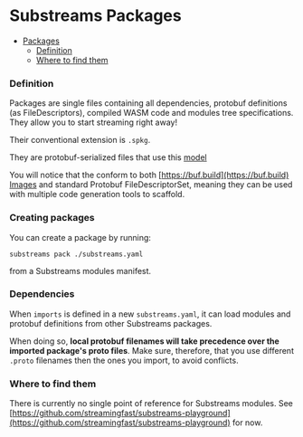 # Substreams Packages

* [Packages](packages.md#packages)
  * [Definition](packages.md#definition)
  * [Where to find them](packages.md#where-to-find-them)

### Definition

Packages are single files containing all dependencies, protobuf definitions (as FileDescriptors), compiled WASM code and modules tree specifications. They allow you to start streaming right away!

Their conventional extension is `.spkg`.

They are protobuf-serialized files that use this [model](../../proto/sf/substreams/v1/package.proto)

You will notice that the conform to both [https://buf.build](https://buf.build) [Images](https://docs.buf.build/reference/images) and standard Protobuf FileDescriptorSet, meaning they can be used with multiple code generation tools to scaffold.

### Creating packages

You can create a package by running:

```
substreams pack ./substreams.yaml
```

from a Substreams modules manifest.

### Dependencies

When `imports` is defined in a new `substreams.yaml`, it can load modules and protobuf definitions from other Substreams packages.

When doing so, **local protobuf filenames will take precedence over the imported package's proto files**. Make sure, therefore, that you use different `.proto` filenames then the ones you import, to avoid conflicts.

### Where to find them

There is currently no single point of reference for Substreams modules. See [https://github.com/streamingfast/substreams-playground](https://github.com/streamingfast/substreams-playground) for now.
